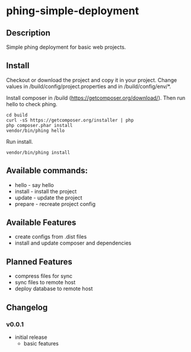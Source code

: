 # phing-simple-deployment
## Description
Simple phing deployment for basic web projects.

## Install
Checkout or download the project and copy it in your project. Change values in /build/config/project.properties and in
/build/config/env/*.

Install composer in /build (https://getcomposer.org/download/). Then run hello to check phing.

    cd build
    curl -sS https://getcomposer.org/installer | php
    php composer.phar install
    vendor/bin/phing hello

Run install.

    vendor/bin/phing install

## Available commands:
* hello - say hello
* install - install the project
* update - update the project
* prepare - recreate project config

## Available Features
* create configs from .dist files
* install and update composer and dependencies

## Planned Features
* compress files for sync
* sync files to remote host
* deploy database to remote host

## Changelog

### v0.0.1
* initial release
    * basic features